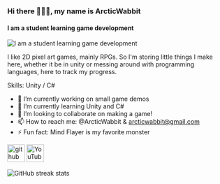### Hi there 🧙🏻‍♂️, my name is ArcticWabbit
#### I am a student learning game development
![I am a student learning game development](https://lh3.googleusercontent.com/c9PQLRw6Zts59DcRjDR-epL_6dkXHW2svRUU5qjrjZMI-W9HmuqSa50K_Bfd2NS6nmanAFOGW7SHB4pz9efMM76IvzSGKeg7YXdcP19Cd2BOv1i1zkRAs_q0-swjI3gbK0yppJSU2APHOVZTzoFQZjcpzRpS6w9i9rcqHPuUQoTHZqoNP3PVVtp79UbtiusTE8lt5lVC3gSQBRuuJdJ_eE5t8crZkzNXggwFFJRruIjPG5dKSRpdY9PA_Ly4old0ldhTr9KEaiFvio0j3qC7FS_tSHUvWxA_EkTHFwl12M-_KR3qcXd_UBT3CuEw0aE2QbT4ScWzjX2CzUaSbC5wGHcfM7TO34CwzWvL92Cty2WfxU9te_7Uar4I92WkfNRmhVSL4wIRfW0yBFGJSNoqcSWLela9FQCyaNczSGFbugdj0jCVGWJ_F91W-kviyfzy3NVKEHC8ZFMW74ljLqyMuwnRf3YSbCL_w55gLLsHgbyWCbA4bagNEsK4ETtmddWpwxzvG3iFFcD4SEa6AWTSjoAyF-2NUkNgPyqQZ-sNTONq0jZf45XsIHFz-iPjtuLhs9Aj2qbcuqfOyWW7SqRRP20KizzZ9TMoaRnLfpZc3-D8F_n6gM34n_Jcacn4h22Parm1hcGsdor-ghqGAiM4IUUWhKmONqFc-1OrbRokoYWNEpL6Ls22OwetdzTYE1lxFxlYFgT3tppRzl2OvCv8Bvaw_x59L4mpqsBN1-4OSqENd_euNgF34VVoywoR7Tk=w1652-h929-no?authuser=0)

I like 2D pixel art games, mainly RPGs. So I'm storing little things I make here, whether it be in unity or messing around with programming languages, here to track my progress.

Skills: Unity / C#

- 🔭 I’m currently working on small game demos 
- 🌱 I’m currently learning Unity and C# 
- 👯 I’m looking to collaborate on making a game! 
- 📫 How to reach me: @ArcticWabbit & arcticwabbit@gmail.com 
- ⚡ Fun fact: Mind Flayer is my favorite monster  


[<img src='https://cdn.jsdelivr.net/npm/simple-icons@3.0.1/icons/github.svg' alt='github' height='40'>](https://github.com/ArcticWabbit)  [<img src='https://cdn.jsdelivr.net/npm/simple-icons@3.0.1/icons/youtube.svg' alt='YouTube' height='40'>](https://www.youtube.com/channel/https://www.youtube.com/channel/UCto-rJdlbMEt7TWlTOJOKvw)  

![GitHub streak stats](https://github-readme-streak-stats.herokuapp.com/?user=ArcticWabbit)
